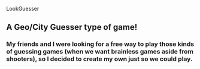 LookGuesser

## A Geo/City Guesser type of game!

### My friends and I were looking for a free way to play those kinds of guessing games (when we want brainless games aside from shooters), so I decided to create my own just so we could play.
